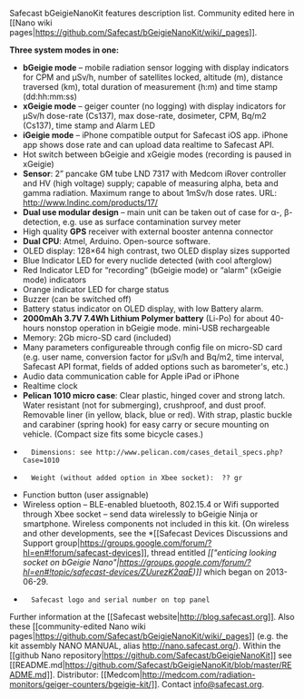 Safecast bGeigieNanoKit features description list. Community edited here in [[Nano wiki pages|https://github.com/Safecast/bGeigieNanoKit/wiki/_pages]]. 

**Three system modes in one:**
*	**bGeigie mode** – mobile radiation sensor logging with display indicators for CPM and µSv/h, number of satellites locked, altitude (m), distance traversed (km), total duration of measurement (h:m) and time stamp (dd:hh:mm:ss)
*	**xGeigie mode** – geiger counter (no logging) with display indicators for µSv/h dose-rate (Cs137), max dose-rate, dosimeter, CPM, Bq/m2 (Cs137), time stamp and Alarm LED
*	**iGeigie mode** – iPhone compatible output for Safecast iOS app. iPhone app shows dose rate and can upload data realtime to Safecast API.
*	Hot switch between bGeigie and xGeigie modes (recording is paused in xGeigie)
*	**Sensor**: 2” pancake GM tube LND 7317 with Medcom iRover controller and HV (high voltage) supply; capable of measuring alpha, beta and gamma radiation. Maximum range to about 1mSv/h dose rates. URL: http://www.lndinc.com/products/17/
*	**Dual use modular design** – main unit can be taken out of case for α-, β-detection, e.g. use as surface contamination survey meter
*	High quality **GPS** receiver with external booster antenna connector
*	**Dual CPU**: Atmel, Arduino. Open-source software.
*	OLED display: 128×64 high contrast, two OLED display sizes supported
*	Blue Indicator LED for every nuclide detected (with cool afterglow)
*	Red Indicator LED for “recording” (bGeigie mode) or “alarm” (xGeigie mode) indicators
*	Orange indicator LED for charge status
*	Buzzer (can be switched off)
*	Battery status indicator on OLED display, with low Battery alarm.
*	**2000mAh 3.7V 7.4Wh Lithium Polymer battery** (Li-Po) for about 40-hours nonstop operation in bGeigie mode. mini-USB rechargeable
*	Memory: 2Gb micro-SD card  (included)
*	Many parameters configureable through config file on micro-SD card (e.g. user name, conversion factor for µSv/h and Bq/m2, time interval, Safecast API format, fields of added options such as barometer's, etc.)
*	Audio data communication cable for Apple iPad or iPhone
*	Realtime clock
*	**Pelican 1010 micro case**:  Clear plastic, hinged cover and strong latch. Water resistant (not for submerging), crushproof, and dust proof. Removable liner (in yellow, black, blue or red). With strap, plastic buckle and carabiner (spring hook) for easy carry or secure mounting on vehicle. (Compact size fits some bicycle cases.) 
*       Dimensions: see http://www.pelican.com/cases_detail_specs.php?Case=1010 
*       Weight (without added option in Xbee socket):  ?? gr
*	Function button (user assignable)
*	Wireless option – BLE-enabled bluetooth, 802.15.4 or Wifi supported through Xbee socket – send data wirelessly to bGeigie Ninja or smartphone. Wireless components not included in this kit. (On wireless and other developments, see the *[[Safecast Devices Discussions and Support group|https://groups.google.com/forum/?hl=en#!forum/safecast-devices]], thread entitled *[["enticing looking socket on bGeigie Nano"|https://groups.google.com/forum/?hl=en#!topic/safecast-devices/ZUurezK2aaE)]]* which began on 2013-06-29.  
*       Safecast logo and serial number on top panel

Further information at the [[Safecast website|http://blog.safecast.org]]. Also these [[community-edited Nano wiki pages|https://github.com/Safecast/bGeigieNanoKit/wiki/_pages]] (e.g. the kit assembly NANO MANUAL, alias http://nano.safecast.org/). Within the [[github Nano repository|https://github.com/Safecast/bGeigieNanoKit]] see [[README.md|https://github.com/Safecast/bGeigieNanoKit/blob/master/README.md]]. Distributor: [[Medcom|http://medcom.com/radiation-monitors/geiger-counters/bgeigie-kit/]]. Contact info@safecast.org.








